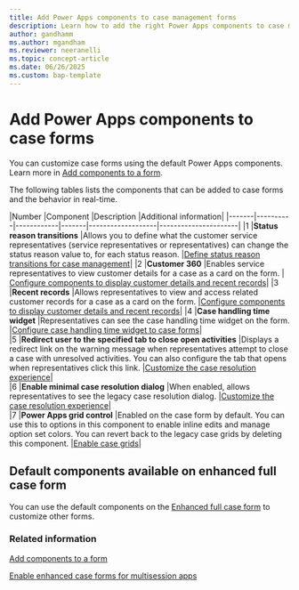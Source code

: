 ```yaml
---
title: Add Power Apps components to case management forms 
description: Learn how to add the right Power Apps components to case management forms.
author: gandhamm 
ms.author: mgandham
ms.reviewer: neeranelli 
ms.topic: concept-article
ms.date: 06/26/2025
ms.custom: bap-template 
---
```


# Add Power Apps components to case forms

You can customize case forms using the default Power Apps components. Learn more in [Add components to a form](/power-apps/maker/model-driven-apps/add-move-configure-or-delete-components-on-form).


The following tables lists the components that can be added to case forms and the behavior in real-time.

|Number |Component |Description |Additional information|
|-------|----------|------------|-------|-------------------|----------------------|
|1 |**Status reason transitions** |Allows you to define what the customer service representatives (service representatives or representatives) can change the status reason value to, for each status reason. |[Define status reason transitions for case management](define-status-reason-transitions-case-management.md#add-status-reason-transition)|
|2 |**Customer 360** |Enables service representatives to view customer details for a case as a card on the form. |  [Configure components to display customer details and recent records](add-display-components-to-case-form.md#add-the-customer-360-component-to-a-case-form)| 
|3 |**Recent records** |Allows representatives to view and access related customer records for a case as a card on the form. |[Configure components to display customer details and recent records](add-display-components-to-case-form.md#add-the-recent-records-component)|
|4 |**Case handling time widget** |Representatives can see the case handling time widget on the form. |[Configure case handling time widget to case forms](add-case-handling-time.md#enable-case-handling-time-widget)|  
|5 |**Redirect user to the specified tab to close open activities** |Displays a redirect link on the warning message when representatives attempt to close a case with unresolved activities. You can also configure the tab that opens when representatives click this link. |[Customize the case resolution experience](add-enhanced-case-management.md#redirect-users-to-a-specific-tab-to-close-the-open-activities-for-a-case)|    
|6 |**Enable minimal case resolution dialog** |When enabled, allows representatives to see the legacy case resolution dialog. |[Customize the case resolution experience](add-enhanced-case-management.md#disable-the-minimal-case-resolution-dialog)|   
|7 |**Power Apps grid control** |Enabled on the case form by default. You can use this to options in this component to enable inline edits and manage option set colors. You can revert back to the legacy case grids by deleting this component. |[Enable case grids](enable-case-grids.md)|


## Default components available on enhanced full case form

You can use the default components on the [Enhanced full case form](case-enh-config.md#view-default-components-available-on-enhanced-full-case-form) to customize other forms.


### Related information

[Add components to a form](/power-apps/maker/model-driven-apps/add-move-configure-or-delete-components-on-form)

[Enable enhanced case forms for multisession apps](case-enh-config.md)
